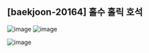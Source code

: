 ## [baekjoon-20164] 홀수 홀릭 호석

![image](https://user-images.githubusercontent.com/22045163/125167014-48c5af80-e1d9-11eb-99d6-367d5af4668c.png)
![image](https://user-images.githubusercontent.com/22045163/125167022-51b68100-e1d9-11eb-96aa-f70d15f4950f.png)

![image](https://user-images.githubusercontent.com/22045163/125167030-64c95100-e1d9-11eb-83b0-ac911c150c33.png)
